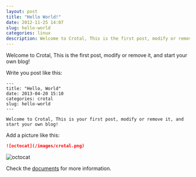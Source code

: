 ```yaml
---
layout: post
title: "Hello World!"
date: 2012-11-25 14:07
slug: hello-world
categories: linux
description: Welcome to Crotal, This is the first post, modify or remove it, and start your own blog!
---
```


Welcome to Crotal, This is the first post, modify or remove it, and start your own blog!

Write you post like this:

```
---
title: "Hello, World"
date: 2013-04-20 15:10
categories: crotal
slug: hello-world
---

Welcome to Crotal, This is your first post, modify or remove it, and start your own blog!
```

Add a picture like this:

```markdown
![octocat](/images/crotal.png)
```

![octocat](/images/crotal.png)

Check the <a href="http://crotal.org/docs/" target="_blank">documents</a> for more information.
